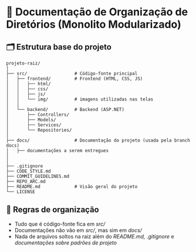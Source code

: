 # 📁 Documentação de Organização de Diretórios (Monolito Modularizado)
## 🗂 Estrutura base do projeto

```
projeto-raiz/
│
├── src/                  # Código-fonte principal
│   ├── frontend/         # Frontend (HTML, CSS, JS)
│   │   ├── html/
│   │   ├── css/
│   │   ├── js/
│   │   └── img/          # imagens utilizadas nas telas
│   │
│   └── backend/          # Backend (ASP.NET)
│       ├── Controllers/
│       ├── Models/
│       ├── Services/
│       └── Repositories/
│
├── docs/                 # Documentação do projeto (usada pela branch docs)
│   ├── documentações a serem entregues
│
│
├── .gitignore
├── CODE_STYLE.md
├── COMMIT_GUIDELINES.md
├── REPO_ARC.md
├── README.md             # Visão geral do projeto
└── LICENSE
```

## 📌 Regras de organização

* Tudo que é código-fonte fica em *src/*
* Documentações não vão em *src/*, mas sim em *docs/*
* Nada de arquivos soltos na raiz além do *README.md, .gitignore* e *documentações sobre padrões de projeto*
